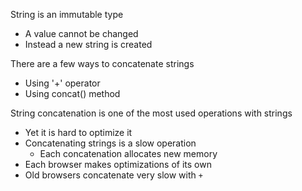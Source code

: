 String is an immutable type
  - A value cannot be changed
  - Instead a new string is created

There are a few ways to concatenate strings
  - Using '+' operator
  - Using concat() method

String concatenation is one of the most used operations with strings
  - Yet it is hard to optimize it
  - Concatenating strings is a slow operation
    - Each concatenation allocates new memory
  - Each browser makes optimizations of its own
  - Old browsers concatenate very slow with `+`